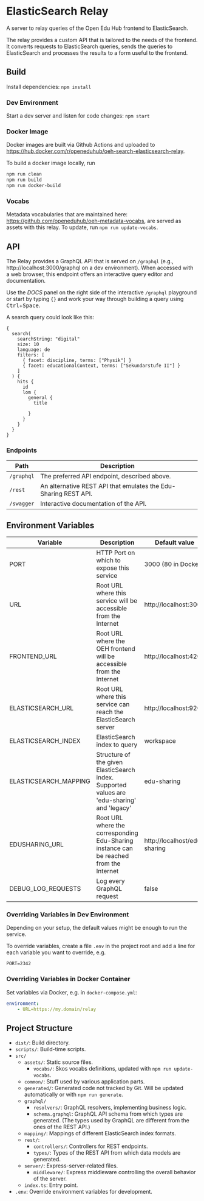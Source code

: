 # ElasticSearch Relay

A server to relay queries of the Open Edu Hub frontend to ElasticSearch.

The relay provides a custom API that is tailored to the needs of the frontend. It converts requests
to ElasticSearch queries, sends the queries to ElasticSearch and processes the results to a form
useful to the frontend.

## Build

Install dependencies: `npm install`

### Dev Environment

Start a dev server and listen for code changes: `npm start`

### Docker Image

Docker images are built via Github Actions and uploaded to https://hub.docker.com/r/openeduhub/oeh-search-elasticsearch-relay.

To build a docker image locally, run

```bash
npm run clean
npm run build
npm run docker-build
```

### Vocabs

Metadata vocabularies that are maintained here: https://github.com/openeduhub/oeh-metadata-vocabs,
are served as assets with this relay. To update, run `npm run update-vocabs`.

## API

The Relay provides a GraphQL API that is served on `/graphql` (e.g., http://localhost:3000/graphql
on a dev environment). When accessed with a web browser, this endpoint offers an interactive query
editor and documentation.

Use the _DOCS_ panel on the right side of the interactive `/graphql` playground or start by typing
`{}` and work your way through building a query using <kbd>Ctrl</kbd>+<kbd>Space</kbd>.

A search query could look like this:

```
{
  search(
    searchString: "digital"
    size: 10
    language: de
    filters: [
      { facet: discipline, terms: ["Physik"] }
      { facet: educationalContext, terms: ["Sekundarstufe II"] }
    ]
  ) {
    hits {
      id
      lom {
        general {
          title

        }
      }
    }
  }
}
```

### Endpoints

| Path       | Description                                                     |
| ---------- | --------------------------------------------------------------- |
| `/graphql` | The preferred API endpoint, described above.                    |
| `/rest`    | An alternative REST API that emulates the Edu-Sharing REST API. |
| `/swagger` | Interactive documentation of the API.                           |

## Environment Variables

| Variable              | Description                                                                                 | Default value                |
| --------------------- | ------------------------------------------------------------------------------------------- | ---------------------------- |
| PORT                  | HTTP Port on which to expose this service                                                   | 3000 (80 in Docker)          |
| URL                   | Root URL where this service will be accessible from the Internet                            | http://localhost:3000        |
| FRONTEND_URL          | Root URL where the OEH frontend will be accessible from the Internet                        | http://localhost:4200        |
| ELASTICSEARCH_URL     | Root URL where this service can reach the ElasticSearch server                              | http://localhost:9200        |
| ELASTICSEARCH_INDEX   | ElasticSearch index to query                                                                | workspace                    |
| ELASTICSEARCH_MAPPING | Structure of the given ElasticSearch index. Supported values are 'edu-sharing' and 'legacy' | edu-sharing                  |
| EDUSHARING_URL        | Root URL where the corresponding Edu-Sharing instance can be reached from the Internet      | http://localhost/edu-sharing |
| DEBUG_LOG_REQUESTS    | Log every GraphQL request                                                                   | false                        |

### Overriding Variables in Dev Environment

Depending on your setup, the default values might be enough to run the service.

To override variables, create a file `.env` in the project root and add a line for each variable you want to override, e.g.

```
PORT=2342
```

### Overriding Variables in Docker Container

Set variables via Docker, e.g. in `docker-compose.yml`:

```yml
environment:
    - URL=https://my.domain/relay
```

## Project Structure

-   `dist/`: Build directory.
-   `scripts/`: Build-time scripts.
-   `src/`
    -   `assets/`: Static source files.
        -   `vocabs/`: Skos vocabs definitions, updated with `npm run update-vocabs`.
    -   `common/`: Stuff used by various application parts.
    -   `generated/`: Generated code not tracked by Git. Will be updated automatically or with `npm run generate`.
    -   `graphql/`
        -   `resolvers/`: GraphQL resolvers, implementing business logic.
        -   `schema.graphql`: GraphQL API schema from which types are generated. (The types used by GraphQL are different from the ones of the REST API.)
    -   `mapping/`: Mappings of different ElasticSearch index formats.
    -   `rest/`:
        -   `controllers/`: Controllers for REST endpoints.
        -   `types/`: Types of the REST API from which data models are generated.
    -   `server/`: Express-server-related files.
        -   `middleware/`: Express middleware controlling the overall behavior of the server.
    -   `index.ts`: Entry point.
-   `.env`: Override environment variables for development.
